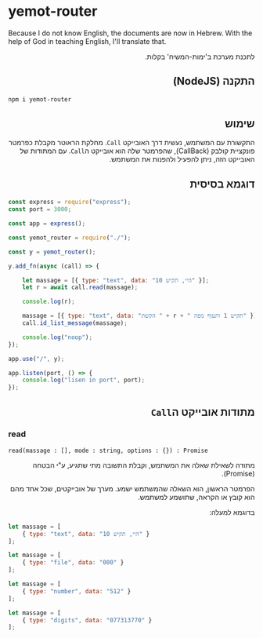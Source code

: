 # yemot-router

Because I do not know English, the documents are now in Hebrew.
With the help of God in teaching English, I'll translate that.

<div dir="rtl" text-align="right">

לתכנת מערכת ב'ימות-המשיח' בקלות.

## התקנה (NodeJS)
<div dir="ltr" text-align="left">

```bash
npm i yemot-router
```
<div dir="rtl" text-align="right">

## שימוש

התקשורת עם המשתמש, נעשית דרך האובייקט `Call`.
מחלקת הראוטר מקבלת כפרמטר פונקציית קולבק (CallBack), שהפרמטר שלה הוא אובייקט ה`Call`.
עם המתודות של האובייקט הזה, ניתן להפעיל ולהפנות את המשתמש.

## דוגמא בסיסית
<div dir="ltr" text-align="left">

```js
const express = require("express");
const port = 3000;

const app = express();

const yemot_router = require("./");

const y = yemot_router();

y.add_fn(async (call) => {

	let massage = [{ type: "text", data: "היי, תקיש 10" }];
	let r = await call.read(massage);

	console.log(r);

	massage = [{ type: "text", data: "הקשת " + r + " תקיש 1 ותעוף מפה" }];
	call.id_list_message(massage);

	console.log("noop");
});

app.use("/", y);

app.listen(port, () => {
	console.log("lisen in port", port);
});
```

<div dir="rtl" text-align="right">

## מתודות אובייקט ה`Call`

<div dir="ltr" text-align="left">

### read
`read(massage : [], mode : string, options : {}) : Promise`
<div dir="rtl" text-align="right">

מתודה לשאילת שאלה את המשתמש, וקבלת התשובה מתי שתגיע, ע"י הבטחה (Promise).

הפרמטר הראשון, הוא השאלה שהמשתמש ישמע. מערך של אובייקטים, שכל אחד מהם הוא קובץ או הקראה, שתושמע למשתמש.

בדוגמא למעלה: 
<div dir="ltr" text-align="left">

```js
let massage = [
	{ type: "text", data: "היי, תקיש 10" }
];
```

```js
let massage = [
	{ type: "file", data: "000" }
];
```

```js
let massage = [
	{ type: "number", data: "512" }
];
```

```js
let massage = [
	{ type: "digits", data: "077313770" }
];
```




<div dir="ltr" text-align="left">